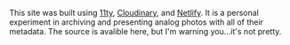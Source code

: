 <p>This site was built using <a href="http://www.11ty.dev">11ty</a>, <a href="http://www.cloudinary.com">Cloudinary</a>, and <a href="https://www.netlify.com">Netlify</a>. It is a personal experiment in archiving and presenting analog photos with all of their metadata. The source is avalible here, but I'm warning you...it's not pretty.</p>
